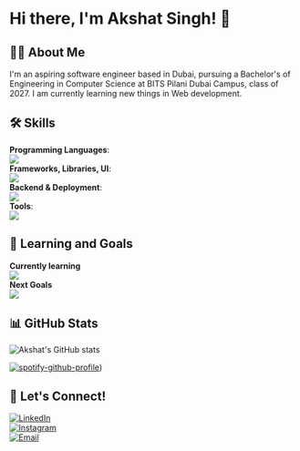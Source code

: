 # Hi there, I'm Akshat Singh! 👋

## 👨‍💻 About Me
I'm an aspiring software engineer based in Dubai, pursuing a Bachelor's of Engineering in Computer Science at BITS Pilani Dubai Campus, class of 2027. I am currently learning new things in Web development.

## 🛠️ Skills
**Programming Languages**:  
[![](https://skillicons.dev/icons?i=c,js,html)](https://skillicons.dev)  
**Frameworks, Libraries, UI**:  
[![](https://skillicons.dev/icons?i=tailwind,react,next,vite,materialui)](https://skillicons.dev)  
**Backend & Deployment**:  
[![](https://skillicons.dev/icons?i=firebase,vercel)](https://skillicons.dev)  
**Tools**:  
[![](https://skillicons.dev/icons?i=vscode,git)](https://skillicons.dev)  

## 🌱 Learning and Goals
**Currently learning**  
[![](https://skillicons.dev/icons?i=react)](https://skillicons.dev)  
**Next Goals**  
[![](https://skillicons.dev/icons?i=mongodb)](https://skillicons.dev)  

## 📊 GitHub Stats
![Akshat's GitHub stats](https://github-readme-stats.vercel.app/api?username=akshatcodesyou&show_icons=true&theme=radical)

[![spotify-github-profile](https://spotify-github-profile.kittinanx.com/api/view?uid=49g1pe18e5cf7t6f7cj1vbjtp&cover_image=true&theme=novatorem&show_offline=false&background_color=121212&interchange=false&bar_color=53b14f&bar_color_cover=false)](https://open.spotify.com/user/31j4dz5ixkloe6ivgfe4w4k3m7ie))

## 🔗 Let's Connect!
[![LinkedIn](https://img.shields.io/badge/LinkedIn-0077B5?style=for-the-badge&logo=linkedin&logoColor=white)](https://www.linkedin.com/in/akshat-singh-5a2887200/)   
[![Instagram](https://img.shields.io/badge/Instagram-E4405F?style=for-the-badge&logo=instagram&logoColor=white)](https://instagram.com/https://www.instagram.com/akshatlovesyou/)  
[![Email](https://img.shields.io/badge/Email-D14836?style=for-the-badge&logo=gmail&logoColor=white)](mailto:singhakshat511@gmail.com)

